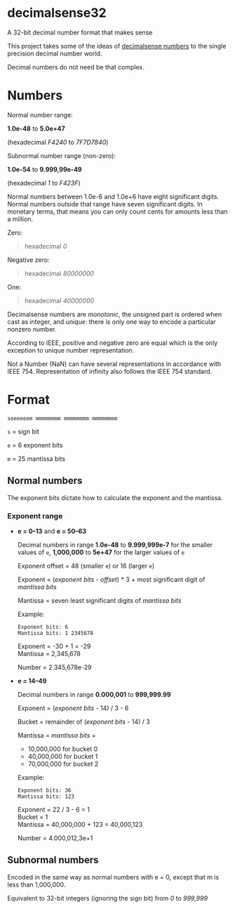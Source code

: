 # decimalsense32
A 32-bit decimal number format that makes sense

This project takes some of the ideas of [decimalsense numbers](https://github.com/jido/decimalsense) to the single precision decimal number world.

Decimal numbers do not need be that complex.

Numbers
=======

Normal number range:

**1.0e-48** to **5.0e+47**

(hexadecimal _F4240_ to _7F7D7840_)

Subnormal number range (non-zero):

**1.0e-54** to **9.999,99e-49**

(hexadecimal _1_ to _F423F_)

Normal numbers between 1.0e-6 and 1.0e+6 have eight significant digits. Normal numbers outside that range have seven significant digits. In monetary terms, that means you can only count cents for amounts less than a million.

Zero:

> hexadecimal _0_

Negative zero:

> hexadecimal _80000000_

One:

> hexadecimal _40000000_

Decimalsense numbers are _monotonic_, the unsigned part is ordered when cast as integer, and _unique_: 
there is only one way to encode a particular nonzero number.

According to IEEE, positive and negative zero are equal which is the only exception to unique number representation.

Not a Number (NaN) can have several representations in accordance with IEEE 754. Representation of infinity also follows the IEEE 754 standard.

Format
======

~~~
seeeeeem mmmmmmmm mmmmmmmm mmmmmmmm
~~~

   `s` = sign bit
   
   `e` = 6 exponent bits
      
   `m` = 25 mantissa bits
   
Normal numbers
--------------

The exponent bits dictate how to calculate the exponent and the mantissa.

### Exponent range

* __e = 0–13__ and __e = 50–63__

  Decimal numbers in range **1.0e-48** to **9.999,999e-7** for the smaller values of `e`, **1,000,000** to **5e+47** for the larger values of `e`

  Exponent offset = 48 (smaller `e`) or 16 (larger `e`)

  Exponent = (_exponent bits_ - _offset_) * 3 + most significant digit of _mantissa bits_
  
  Mantissa = seven least significant digits of _mantissa bits_
  
  Example:
  
  ~~~
  Exponent bits: 6
  Mantissa bits: 1 2345678
  ~~~
  
  Exponent = -30 + 1 = -29\
  Mantissa = 2,345,678
  
  Number = 2.345,678e-29

* __e = 14–49__

  Decimal numbers in range **0.000,001** to **999,999.99**
  
  Exponent = (_exponent bits_ - 14) / 3 - 6
  
  Bucket = remainder of (_exponent bits_ - 14) / 3
  
  Mantissa = _mantissa bits_ +
  -   10,000,000 for bucket 0
  -   40,000,000 for bucket 1
  -   70,000,000 for bucket 2

  Example:
  
  ~~~
  Exponent bits: 36
  Mantissa bits: 123
  ~~~
  
  Exponent = 22 / 3 - 6 = 1\
  Bucket = 1\
  Mantissa = 40,000,000 + 123 = 40,000,123
  
  Number = 4.000,012,3e+1
 
Subnormal numbers
-----------------

 Encoded in the same way as normal numbers with e = 0, except that m is less than 1,000,000.

 Equivalent to 32-bit integers (ignoring the sign bit) from _0_ to _999,999_
